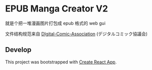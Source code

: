 # EPUB Manga Creator V2

就是个把一堆漫画图片打包成 epub 格式的 web gui

文件结构规范来自 [DIgital-Comic-Association](http://www.digital-comic.jp/) (デジタルコミック協議会)

## Develop

This project was bootstrapped with [Create React App](https://github.com/facebook/create-react-app).